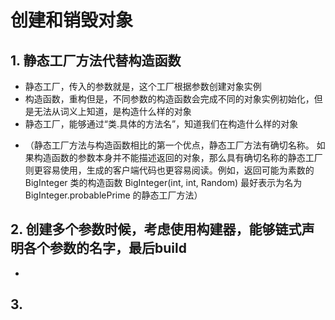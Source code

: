 # 创建和销毁对象

## 1. 静态工厂方法代替构造函数
- 静态工厂，传入的参数就是，这个工厂根据参数创建对象实例
- 构造函数，重构但是，不同参数的构造函数会完成不同的对象实例初始化，但是无法从词义上知道，是构造什么样的对象
- 静态工厂，能够通过“类.具体的方法名”，知道我们在构造什么样的对象
+ （静态工厂方法与构造函数相比的第一个优点，静态工厂方法有确切名称。 如果构造函数的参数本身并不能描述返回的对象，那么具有确切名称的静态工厂则更容易使用，生成的客户端代码也更容易阅读。例如，返回可能为素数的 BigInteger 类的构造函数 BigInteger(int, int, Random) 最好表示为名为 BigInteger.probablePrime 的静态工厂方法）

## 2. 创建多个参数时候，考虑使用构建器，能够链式声明各个参数的名字，最后build
- 
## 3.